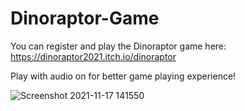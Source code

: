# Dinoraptor-Game
You can register and play the Dinoraptor game here:
https://dinoraptor2021.itch.io/dinoraptor

Play with audio on for better game playing experience! 

![Screenshot 2021-11-17 141550](https://user-images.githubusercontent.com/70996961/142168421-de60e55c-cbf1-4b16-9c59-a4f6cd76d364.jpg)

